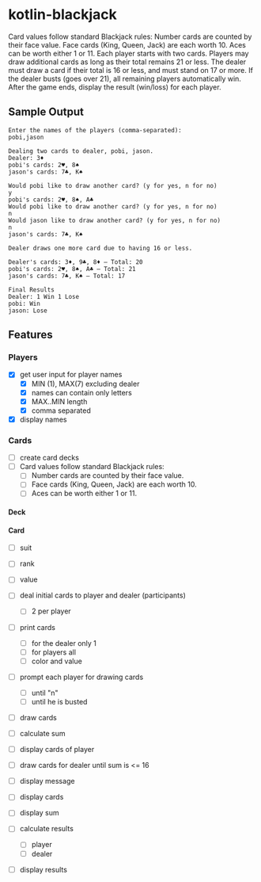 # kotlin-blackjack
Card values follow standard Blackjack rules:
Number cards are counted by their face value.
Face cards (King, Queen, Jack) are each worth 10.
Aces can be worth either 1 or 11.
Each player starts with two cards.
Players may draw additional cards as long as their total remains 21 or less.
The dealer must draw a card if their total is 16 or less, and must stand on 17 or more.
If the dealer busts (goes over 21), all remaining players automatically win.
After the game ends, display the result (win/loss) for each player.

## Sample Output
```
Enter the names of the players (comma-separated):
pobi,jason

Dealing two cards to dealer, pobi, jason.
Dealer: 3♦
pobi's cards: 2♥, 8♠
jason's cards: 7♣, K♠

Would pobi like to draw another card? (y for yes, n for no)
y
pobi's cards: 2♥, 8♠, A♣
Would pobi like to draw another card? (y for yes, n for no)
n
Would jason like to draw another card? (y for yes, n for no)
n
jason's cards: 7♣, K♠

Dealer draws one more card due to having 16 or less.

Dealer's cards: 3♦, 9♣, 8♦ – Total: 20
pobi's cards: 2♥, 8♠, A♣ – Total: 21
jason's cards: 7♣, K♠ – Total: 17

Final Results
Dealer: 1 Win 1 Lose
pobi: Win
jason: Lose
```

## Features
### Players
- [x] get user input for player names
  - [x] MIN (1), MAX(7) excluding dealer
  - [x] names can contain only letters
  - [x] MAX..MIN length
  - [x] comma separated
- [x] display names

### Cards
- [ ] create card decks
- [ ] Card values follow standard Blackjack rules:
  - [ ] Number cards are counted by their face value.
  - [ ] Face cards (King, Queen, Jack) are each worth 10.
  - [ ] Aces can be worth either 1 or 11.
#### Deck
#### Card
- [ ] suit
- [ ] rank
- [ ] value

- [ ] deal initial cards to player and dealer (participants)
  - [ ] 2 per player
- [ ] print cards
  - [ ] for the dealer only 1
  - [ ] for players all
  - [ ] color and value

- [ ] prompt each player for drawing cards
  - [ ] until "n"
  - [ ] until he is busted
- [ ] draw cards
- [ ] calculate sum
- [ ] display cards of player

- [ ] draw cards for dealer until sum is <= 16
- [ ] display message

- [ ] display cards
- [ ] display sum

- [ ] calculate results
  - [ ] player 
  - [ ] dealer 
- [ ] display results



  




